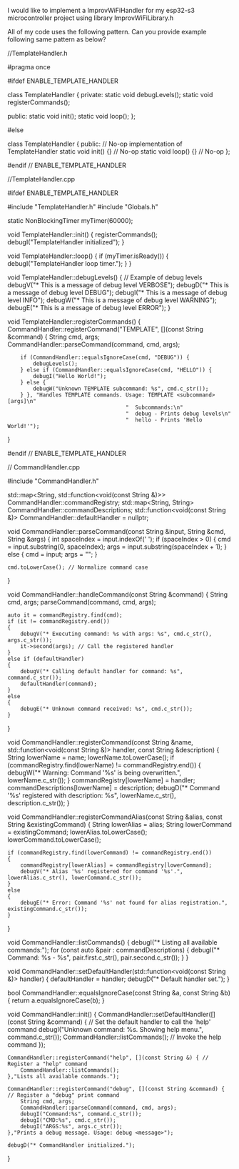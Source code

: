 I would like to implement a ImprovWiFiHandler for my esp32-s3 microcontroller project using library ImprovWiFiLibrary.h

All of my code uses the following pattern. Can you provide example following same pattern as below?

//TemplateHandler.h

#pragma once

#ifdef ENABLE_TEMPLATE_HANDLER

class TemplateHandler
{
private:
    static void debugLevels();
    static void registerCommands();

public:
    static void init();
    static void loop();
};

#else

class TemplateHandler { 
public: // No-op implementation of TemplateHandler
    static void init() {} // No-op
    static void loop() {} // No-op
};

#endif // ENABLE_TEMPLATE_HANDLER

//TemplateHandler.cpp

#ifdef ENABLE_TEMPLATE_HANDLER

#include "TemplateHandler.h"
#include "Globals.h"

static NonBlockingTimer myTimer(60000);

void TemplateHandler::init()
{
    registerCommands();
    debugI("TemplateHandler initialized");
}

void TemplateHandler::loop()
{
    if (myTimer.isReady())
    {
        debugI("TemplateHandler loop timer.");
    }
}

void TemplateHandler::debugLevels()
{
    // Example of debug levels
    debugV("* This is a message of debug level VERBOSE");
    debugD("* This is a message of debug level DEBUG");
    debugI("* This is a message of debug level INFO");
    debugW("* This is a message of debug level WARNING");
    debugE("* This is a message of debug level ERROR");
}

void TemplateHandler::registerCommands()
{
    CommandHandler::registerCommand("TEMPLATE", [](const String &command)
                                    {
        String cmd, args;
        CommandHandler::parseCommand(command, cmd, args);

        if (CommandHandler::equalsIgnoreCase(cmd, "DEBUG")) {
            debugLevels();
        } else if (CommandHandler::equalsIgnoreCase(cmd, "HELLO")) {
            debugI("Hello World!");
        } else {
            debugW("Unknown TEMPLATE subcommand: %s", cmd.c_str());
        } }, "Handles TEMPLATE commands. Usage: TEMPLATE <subcommand> [args]\n"
                                         "  Subcommands:\n"
                                         "  debug - Prints debug levels\n"
                                         "  hello - Prints 'Hello World!'");
}

#endif // ENABLE_TEMPLATE_HANDLER

// CommandHandler.cpp

#include "CommandHandler.h"

std::map<String, std::function<void(const String &)>> CommandHandler::commandRegistry;
std::map<String, String> CommandHandler::commandDescriptions;
std::function<void(const String &)> CommandHandler::defaultHandler = nullptr;

void CommandHandler::parseCommand(const String &input, String &cmd, String &args)
{
    int spaceIndex = input.indexOf(' ');
    if (spaceIndex > 0)
    {
        cmd = input.substring(0, spaceIndex);
        args = input.substring(spaceIndex + 1);
    }
    else
    {
        cmd = input;
        args = "";
    }

    cmd.toLowerCase(); // Normalize command case
}

void CommandHandler::handleCommand(const String &command)
{
    String cmd, args;
    parseCommand(command, cmd, args);

    auto it = commandRegistry.find(cmd);
    if (it != commandRegistry.end())
    {
        debugV("* Executing command: %s with args: %s", cmd.c_str(), args.c_str());
        it->second(args); // Call the registered handler
    }
    else if (defaultHandler)
    {
        debugV("* Calling default handler for command: %s", command.c_str());
        defaultHandler(command);
    }
    else
    {
        debugE("* Unknown command received: %s", cmd.c_str());
    }
}

void CommandHandler::registerCommand(const String &name, std::function<void(const String &)> handler, const String &description)
{
    String lowerName = name;
    lowerName.toLowerCase();
    if (commandRegistry.find(lowerName) != commandRegistry.end())
    {
        debugW("* Warning: Command '%s' is being overwritten.", lowerName.c_str());
    }
    commandRegistry[lowerName] = handler;
    commandDescriptions[lowerName] = description;
    debugD("* Command '%s' registered with description: %s", lowerName.c_str(), description.c_str());
}

void CommandHandler::registerCommandAlias(const String &alias, const String &existingCommand)
{
    String lowerAlias = alias;
    String lowerCommand = existingCommand;
    lowerAlias.toLowerCase();
    lowerCommand.toLowerCase();

    if (commandRegistry.find(lowerCommand) != commandRegistry.end())
    {
        commandRegistry[lowerAlias] = commandRegistry[lowerCommand];
        debugV("* Alias '%s' registered for command '%s'.", lowerAlias.c_str(), lowerCommand.c_str());
    }
    else
    {
        debugE("* Error: Command '%s' not found for alias registration.", existingCommand.c_str());
    }
}

void CommandHandler::listCommands()
{
    debugI("* Listing all available commands:");
    for (const auto &pair : commandDescriptions)
    {
        debugI("* Command: %s - %s", pair.first.c_str(), pair.second.c_str());
    }
}

void CommandHandler::setDefaultHandler(std::function<void(const String &)> handler)
{
    defaultHandler = handler;
    debugD("* Default handler set.");
}

bool CommandHandler::equalsIgnoreCase(const String &a, const String &b)
{
    return a.equalsIgnoreCase(b);
}

void CommandHandler::init()
{
    CommandHandler::setDefaultHandler([](const String &command) { // Set the default handler to call the 'help' command
        debugI("Unknown command: %s. Showing help menu.", command.c_str());
        CommandHandler::listCommands(); // Invoke the help command
    });

    CommandHandler::registerCommand("help", [](const String &) { // Register a "help" command
        CommandHandler::listCommands();
    },"Lists all available commands.");

    CommandHandler::registerCommand("debug", [](const String &command) { // Register a "debug" print command
        String cmd, args;
        CommandHandler::parseCommand(command, cmd, args);
        debugI("Command:%s", command.c_str());
        debugI("CMD:%s", cmd.c_str());
        debugI("ARGS:%s", args.c_str());
    },"Prints a debug message. Usage: debug <message>");

    debugD("* CommandHandler initialized.");
}